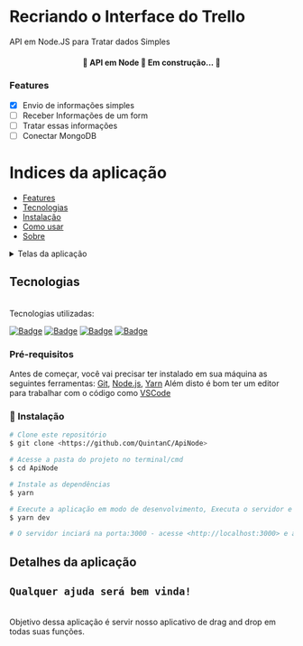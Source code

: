 # Recriando o Interface do Trello

API em Node.JS para Tratar dados Simples

<h4 align="center"> 
	🚧  API em Node 🚀 Em construção...  🚧
</h4>

### Features

- [x] Envio de informações simples
- [ ] Receber Informações de um form
- [ ] Tratar essas informações
- [ ] Conectar MongoDB

Indices da aplicação
=================
<!--ts-->
   * [Features](#Features)
   * [Tecnologias](#tecnologias)
   * [Instalação](#instalação)
   * [Como usar](#comandos)
   * [Sobre](#Detalhes-da-aplicação)
<!--te-->

<details>
  <summary>Telas da aplicação</summary>
    <img src="src/images/README/home.png" width='340px' height='150px'>
    <img src="src/images/README/home.png" width='340px' height='150px'>
    <img src="src/images/README/home.png" width='340px' height='150px'>
</details>



## Tecnologias

<br>
Tecnologias utilizadas:<br>

<a href="https://google.com">![Badge](https://img.shields.io/badge/-Visual%20Studio%20Code-000000?style=for-the-badge&logo=visual-studio-code)</a>
<a href="https://google.com">![Badge](https://img.shields.io/badge/-Node%20JS-1d662e?style=for-the-badge&logo=node.js)</a>
<a href="https://google.com">![Badge](https://img.shields.io/badge/-CSS-blue?style=for-the-badge&logo=css3)</a>
<a href="https://google.com">![Badge](https://img.shields.io/badge/-Typescript-000000?style=for-the-badge&logo=typescript)</a>

### Pré-requisitos

Antes de começar, você vai precisar ter instalado em sua máquina as seguintes ferramentas:
[Git](https://git-scm.com), [Node.js](https://nodejs.org/en/), [Yarn](https://yarnpkg.com/) 
Além disto é bom ter um editor para trabalhar com o código como [VSCode](https://code.visualstudio.com/)

### 🎲 Instalação

```bash
# Clone este repositório
$ git clone <https://github.com/QuintanC/ApiNode>

# Acesse a pasta do projeto no terminal/cmd
$ cd ApiNode

# Instale as dependências
$ yarn

# Execute a aplicação em modo de desenvolvimento, Executa o servidor e a aplicação juntos
$ yarn dev

# O servidor inciará na porta:3000 - acesse <http://localhost:3000> e a aplicação Da api na porta:5000 -  acesse <http://localhost:5000>
```
## Detalhes da aplicação  
## `Qualquer ajuda será bem vinda!` 
<br>
Objetivo dessa aplicação é servir nosso aplicativo de drag and drop em todas suas funções.
